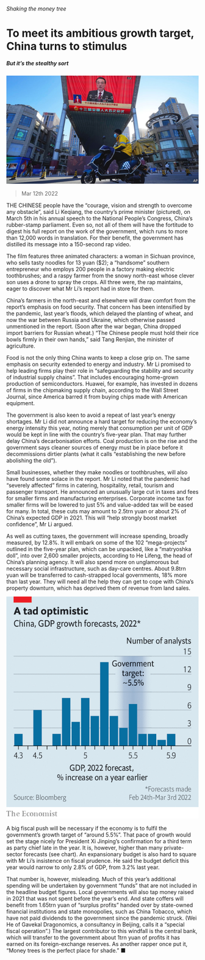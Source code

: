 ###### Shaking the money tree

# To meet its ambitious growth target, China turns to stimulus 

##### But it’s the stealthy sort 

![image](images/20220312_CNP001_0.jpg) 

> Mar 12th 2022 

THE CHINESE people have the “courage, vision and strength to overcome any obstacle”, said Li Keqiang, the country’s prime minister (pictured), on March 5th in his annual speech to the National People’s Congress, China’s rubber-stamp parliament. Even so, not all of them will have the fortitude to digest his full report on the work of the government, which runs to more than 12,000 words in translation. For their benefit, the government has distilled its message into a 150-second rap video.

The film features three animated characters: a woman in Sichuan province, who sells tasty noodles for 13 yuan ($2); a “handsome” southern entrepreneur who employs 200 people in a factory making electric toothbrushes; and a raspy farmer from the snowy north-east whose clever son uses a drone to spray the crops. All three were, the rap maintains, eager to discover what Mr Li’s report had in store for them.


China’s farmers in the north-east and elsewhere will draw comfort from the report’s emphasis on food security. That concern has been intensified by the pandemic, last year’s floods, which delayed the planting of wheat, and now the war between Russia and Ukraine, which otherwise passed unmentioned in the report. (Soon after the war began, China dropped import barriers for Russian wheat.) “The Chinese people must hold their rice bowls firmly in their own hands,” said Tang Renjian, the minister of agriculture.

Food is not the only thing China wants to keep a close grip on. The same emphasis on security extended to energy and industry. Mr Li promised to help leading firms play their role in “safeguarding the stability and security of industrial supply chains”. That includes encouraging home-grown production of semiconductors. Huawei, for example, has invested in dozens of firms in the chipmaking supply chain, according to the Wall Street Journal, since America barred it from buying chips made with American equipment.

The government is also keen to avoid a repeat of last year’s energy shortages. Mr Li did not announce a hard target for reducing the economy’s energy intensity this year, noting merely that consumption per unit of GDP would be kept in line with the country’s five-year plan. That may further delay China’s decarbonisation efforts. Coal production is on the rise and the government says cleaner sources of energy must be in place before it decommissions dirtier plants (what it calls “establishing the new before abolishing the old”).

Small businesses, whether they make noodles or toothbrushes, will also have found some solace in the report. Mr Li noted that the pandemic had “severely affected” firms in catering, hospitality, retail, tourism and passenger transport. He announced an unusually large cut in taxes and fees for smaller firms and manufacturing enterprises. Corporate income tax for smaller firms will be lowered to just 5% and value-added tax will be eased for many. In total, these cuts may amount to 2.5trn yuan or about 2% of China’s expected GDP in 2021. This will “help strongly boost market confidence”, Mr Li argued.

As well as cutting taxes, the government will increase spending, broadly measured, by 12.8%. It will embark on some of the 102 “mega-projects” outlined in the five-year plan, which can be unpacked, like a “matryoshka doll”, into over 2,600 smaller projects, according to He Lifeng, the head of China’s planning agency. It will also spend more on unglamorous but necessary social infrastructure, such as day-care centres. About 9.8trn yuan will be transferred to cash-strapped local governments, 18% more than last year. They will need all the help they can get to cope with China’s property downturn, which has deprived them of revenue from land sales.

![image](images/20220312_CNC563.png) 


A big fiscal push will be necessary if the economy is to fulfil the government’s growth target of “around 5.5%”. That pace of growth would set the stage nicely for President Xi Jinping’s confirmation for a third term as party chief late in the year. It is, however, higher than many private-sector forecasts (see chart). An expansionary budget is also hard to square with Mr Li’s insistence on fiscal prudence. He said the budget deficit this year would narrow to only 2.8% of GDP, from 3.2% last year.

That number is, however, misleading. Much of this year’s additional spending will be undertaken by government “funds” that are not included in the headline budget figures. Local governments will also tap money raised in 2021 that was not spent before the year’s end. And state coffers will benefit from 1.65trn yuan of “surplus profits” handed over by state-owned financial institutions and state monopolies, such as China Tobacco, which have not paid dividends to the government since the pandemic struck. (Wei He of Gavekal Dragonomics, a consultancy in Beijing, calls it a “special fiscal operation”.) The largest contributor to this windfall is the central bank, which will transfer to the government about 1trn yuan of profits it has earned on its foreign-exchange reserves. As another rapper once put it, “Money trees is the perfect place for shade.” ■

